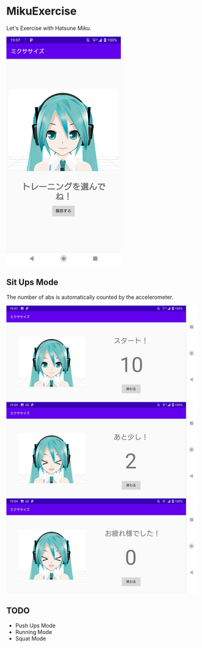 # MikuExercise
 
Let's Exercise with Hatsune Miku.

<img src="https://github.com/Aqua-ix/MikuExercise/blob/master/demo/title_demo.jpg" width="300px">

## Sit Ups Mode

The number of abs is automatically counted by the accelerometer.

<img src="https://github.com/Aqua-ix/MikuExercise/blob/master/demo/situp_demo1.jpg" width="500px">

<img src="https://github.com/Aqua-ix/MikuExercise/blob/master/demo/situp_demo2.jpg" width="500px">

<img src="https://github.com/Aqua-ix/MikuExercise/blob/master/demo/situp_demo3.jpg" width="500px">

## TODO

- Push Ups Mode
- Running Mode
- Squat Mode
